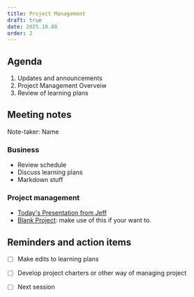 ```yaml
---
title: Project Management
draft: true
date: 2025.10.08
order: 2
---
```


## Agenda
1. Updates and announcements
2. Project Management Overveiw
3. Review of learning plans

## Meeting notes
Note-taker: Name

### Business
- Review schedule
- Discuss learning plans
- Markdown stuff

### Project management
- [Today's Presentation from Jeff](https://brynmawr-my.sharepoint.com/:p:/g/personal/jhopkins1_brynmawr_edu/Ec4njUT5qfhKq_tUatfohwEB061NS9LmIAbpQlwpTOFrYA?e=HNZnuw)
- [Blank Project](https://brynmawr.sharepoint.com/:w:/s/EAST-Dev-AskAthenaStyleGuide2/ETtDMTDEhVdPhe1sYwdKrNUBcE3eJitdplpLGWZmT-3C1Q?e=9Eggxg): make use of this if your want to. 

## Reminders and action items
- [ ] Make edits to learning plans
- [ ] Develop project charters or other way of managing project
- [ ] Next session


